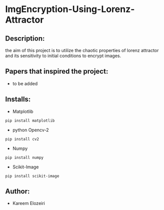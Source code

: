 # ImgEncryption-Using-Lorenz-Attractor
## Description:
  the aim of this project is to utilize the chaotic properties of lorenz attractor and its sensitivity to initial conditions to encrypt images.
## Papers that inspired the project:
- to be added
## Installs:
- Matplotlib
```
pip install matplotlib
```
- python Opencv-2
```
pip install cv2
```
- Numpy
```
pip install numpy
```
- Scikit-Image
```
pip install scikit-image
```

## Author:
- Kareem Elozeiri
